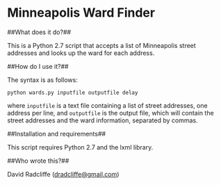 Minneapolis Ward Finder
=======================

##What does it do?##

This is a Python 2.7 script that accepts a list of Minneapolis street addresses
and looks up the ward for each address.

##How do I use it?##

The syntax is as follows:

`python wards.py inputfile outputfile delay`

where `inputfile` is a text file containing a list of street addresses,
one address per line, and `outputfile` is the output file, which will
contain the street addresses and the ward information, separated by commas. 

##Installation and requirements##

This script requires Python 2.7 and the lxml library.

##Who wrote this?##

David Radcliffe (dradcliffe@gmail.com)
